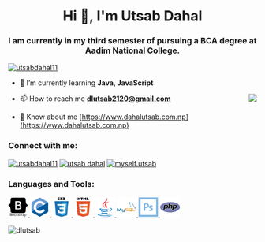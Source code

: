 <h1 align="center">Hi 👋, I'm Utsab Dahal</h1>
<h3 align="center">I am currently in my third semester of pursuing a BCA degree at Aadim National College.</h3>

<p align="left"> <a href="https://twitter.com/utsabdahal11" target="blank"><img src="https://img.shields.io/twitter/follow/utsabdahal11?logo=twitter&style=for-the-badge" alt="utsabdahal11" /></a> </p>

- 🌱 I’m currently learning **Java, JavaScript**

 <img align="right" src = "https://media1.giphy.com/media/MeJgB3yMMwIaHmKD4z/giphy.gif?cid=ecf05e478beme55kmovew0b0lk8df2cly7glaih8agzpq949&ep=v1_gifs_search&rid=giphy.gif&ct=g" >

- 📫 How to reach me **dlutsab2120@gmail.com**

- 📄 Know about me [https://www.dahalutsab.com.np](https://www.dahalutsab.com.np)

<h3 align="left">Connect with me:</h3>
<p align="left">
<a href="https://twitter.com/utsabdahal11" target="blank"><img align="center" src="https://raw.githubusercontent.com/rahuldkjain/github-profile-readme-generator/master/src/images/icons/Social/twitter.svg" alt="utsabdahal11" height="30" width="40" /></a>
<a href="https://linkedin.com/in/utsab dahal" target="blank"><img align="center" src="https://raw.githubusercontent.com/rahuldkjain/github-profile-readme-generator/master/src/images/icons/Social/linked-in-alt.svg" alt="utsab dahal" height="30" width="40" /></a>
<a href="https://instagram.com/myself.utsab" target="blank"><img align="center" src="https://raw.githubusercontent.com/rahuldkjain/github-profile-readme-generator/master/src/images/icons/Social/instagram.svg" alt="myself.utsab" height="30" width="40" /></a>
</p>

<h3 align="left">Languages and Tools:</h3>
<p align="left"> <a href="https://getbootstrap.com" target="_blank" rel="noreferrer"> <img src="https://raw.githubusercontent.com/devicons/devicon/master/icons/bootstrap/bootstrap-plain-wordmark.svg" alt="bootstrap" width="40" height="40"/> </a> <a href="https://www.cprogramming.com/" target="_blank" rel="noreferrer"> <img src="https://raw.githubusercontent.com/devicons/devicon/master/icons/c/c-original.svg" alt="c" width="40" height="40"/> </a> <a href="https://www.w3schools.com/css/" target="_blank" rel="noreferrer"> <img src="https://raw.githubusercontent.com/devicons/devicon/master/icons/css3/css3-original-wordmark.svg" alt="css3" width="40" height="40"/> </a> <a href="https://www.w3.org/html/" target="_blank" rel="noreferrer"> <img src="https://raw.githubusercontent.com/devicons/devicon/master/icons/html5/html5-original-wordmark.svg" alt="html5" width="40" height="40"/> </a> <a href="https://www.java.com" target="_blank" rel="noreferrer"> <img src="https://raw.githubusercontent.com/devicons/devicon/master/icons/java/java-original.svg" alt="java" width="40" height="40"/> </a> <a href="https://www.mysql.com/" target="_blank" rel="noreferrer"> <img src="https://raw.githubusercontent.com/devicons/devicon/master/icons/mysql/mysql-original-wordmark.svg" alt="mysql" width="40" height="40"/> </a> <a href="https://www.photoshop.com/en" target="_blank" rel="noreferrer"> <img src="https://raw.githubusercontent.com/devicons/devicon/master/icons/photoshop/photoshop-line.svg" alt="photoshop" width="40" height="40"/> </a> <a href="https://www.php.net" target="_blank" rel="noreferrer"> <img src="https://raw.githubusercontent.com/devicons/devicon/master/icons/php/php-original.svg" alt="php" width="40" height="40"/> </a> </p>

<p><img align="center" src="https://github-readme-stats.vercel.app/api/top-langs?username=dahalutsab&show_icons=true&locale=en&layout=compact" alt="dlutsab" /></p>

